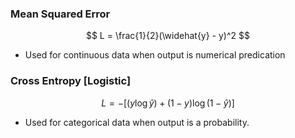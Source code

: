 ### Mean Squared Error
$$
L = \frac{1}{2}(\widehat{y} - y)^2
$$

- Used for continuous data when output is numerical predication

### Cross Entropy [Logistic] 
$$
L = -[(y\log \widehat{y}) + (1 - y)\log (1 - \widehat{y})]
$$

- Used for categorical data when output is a probability.